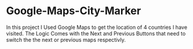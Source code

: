 # Google-Maps-City-Marker

In this project I Used Google Maps to get the location of 4 countries I have visited.
The Logic Comes with the Next and Previous Buttons that need to switch the the next or previous maps respectivly.
